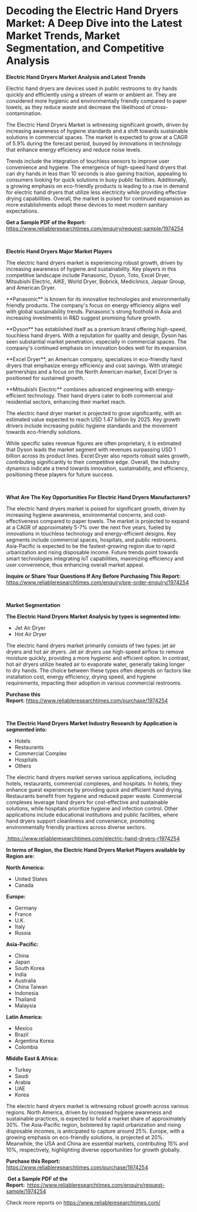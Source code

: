 <p><h1>Decoding the Electric Hand Dryers Market: A Deep Dive into the Latest Market Trends, Market Segmentation, and Competitive Analysis</h1></p><p><strong>Electric Hand Dryers Market Analysis and Latest Trends</strong></p>
<p><p>Electric hand dryers are devices used in public restrooms to dry hands quickly and efficiently using a stream of warm or ambient air. They are considered more hygienic and environmentally friendly compared to paper towels, as they reduce waste and decrease the likelihood of cross-contamination. </p><p>The Electric Hand Dryers Market is witnessing significant growth, driven by increasing awareness of hygiene standards and a shift towards sustainable solutions in commercial spaces. The market is expected to grow at a CAGR of 5.9% during the forecast period, buoyed by innovations in technology that enhance energy efficiency and reduce noise levels. </p><p>Trends include the integration of touchless sensors to improve user convenience and hygiene. The emergence of high-speed hand dryers that can dry hands in less than 10 seconds is also gaining traction, appealing to consumers looking for quick solutions in busy public facilities. Additionally, a growing emphasis on eco-friendly products is leading to a rise in demand for electric hand dryers that utilize less electricity while providing effective drying capabilities. Overall, the market is poised for continued expansion as more establishments adopt these devices to meet modern sanitary expectations.</p></p>
<p><strong>Get a Sample PDF of the Report:&nbsp;</strong> <a href="https://www.reliableresearchtimes.com/enquiry/request-sample/1974254?utm_campaign=3326&utm_medium=2&utm_source=Github&utm_content=ia&utm_term=05042025&utm_id=electric-hand-dryers">https://www.reliableresearchtimes.com/enquiry/request-sample/1974254</a></p>
<p>&nbsp;</p>
<p><strong>Electric Hand Dryers Major Market Players</strong></p>
<p><p>The electric hand dryers market is experiencing robust growth, driven by increasing awareness of hygiene and sustainability. Key players in this competitive landscape include Panasonic, Dyson, Toto, Excel Dryer, Mitsubishi Electric, AIKE, World Dryer, Bobrick, Mediclinics, Jaquar Group, and American Dryer.</p><p>**Panasonic** is known for its innovative technologies and environmentally friendly products. The company's focus on energy efficiency aligns well with global sustainability trends. Panasonic's strong foothold in Asia and increasing investments in R&D suggest promising future growth.</p><p>**Dyson** has established itself as a premium brand offering high-speed, touchless hand dryers. With a reputation for quality and design, Dyson has seen substantial market penetration, especially in commercial spaces. The company's continued emphasis on innovation bodes well for its expansion.</p><p>**Excel Dryer**, an American company, specializes in eco-friendly hand dryers that emphasize energy efficiency and cost savings. With strategic partnerships and a focus on the North American market, Excel Dryer is positioned for sustained growth.</p><p>**Mitsubishi Electric** combines advanced engineering with energy-efficient technology. Their hand dryers cater to both commercial and residential sectors, enhancing their market reach.</p><p>The electric hand dryer market is projected to grow significantly, with an estimated value expected to reach USD 1.47 billion by 2025. Key growth drivers include increasing public hygiene standards and the movement towards eco-friendly solutions.</p><p>While specific sales revenue figures are often proprietary, it is estimated that Dyson leads the market segment with revenues surpassing USD 1 billion across its product lines. Excel Dryer also reports robust sales growth, contributing significantly to their competitive edge. Overall, the industry dynamics indicate a trend towards innovation, sustainability, and efficiency, positioning these players for future success.</p></p>
<p>&nbsp;</p>
<p><strong>What Are The Key Opportunities For Electric Hand Dryers Manufacturers?</strong></p>
<p><p>The electric hand dryers market is poised for significant growth, driven by increasing hygiene awareness, environmental concerns, and cost-effectiveness compared to paper towels. The market is projected to expand at a CAGR of approximately 5-7% over the next five years, fueled by innovations in touchless technology and energy-efficient designs. Key segments include commercial spaces, hospitals, and public restrooms. Asia-Pacific is expected to be the fastest-growing region due to rapid urbanization and rising disposable income. Future trends point towards smart technologies integrating IoT capabilities, maximizing efficiency and user convenience, thus enhancing overall market appeal.</p></p>
<p><strong>Inquire or Share Your Questions If Any Before Purchasing This Report:</strong> <a href="https://www.reliableresearchtimes.com/enquiry/pre-order-enquiry/1974254?utm_campaign=3326&utm_medium=2&utm_source=Github&utm_content=ia&utm_term=05042025&utm_id=electric-hand-dryers">https://www.reliableresearchtimes.com/enquiry/pre-order-enquiry/1974254</a></p>
<p>&nbsp;</p>
<p><strong>Market Segmentation</strong></p>
<p><strong>The Electric Hand Dryers Market Analysis by types is segmented into:</strong></p>
<p><ul><li>Jet Air Dryer</li><li>Hot Air Dryer</li></ul></p>
<p><p>The electric hand dryers market primarily consists of two types: jet air dryers and hot air dryers. Jet air dryers use high-speed airflow to remove moisture quickly, providing a more hygienic and efficient option. In contrast, hot air dryers utilize heated air to evaporate water, generally taking longer to dry hands. The choice between these types often depends on factors like installation cost, energy efficiency, drying speed, and hygiene requirements, impacting their adoption in various commercial restrooms.</p></p>
<p><strong>Purchase this Report:&nbsp;</strong><a href="https://www.reliableresearchtimes.com/purchase/1974254?utm_campaign=3326&utm_medium=2&utm_source=Github&utm_content=ia&utm_term=05042025&utm_id=electric-hand-dryers">https://www.reliableresearchtimes.com/purchase/1974254</a></p>
<p>&nbsp;</p>
<p><strong>The Electric Hand Dryers Market Industry Research by Application is segmented into:</strong></p>
<p><ul><li>Hotels</li><li>Restaurants</li><li>Commercial Complex</li><li>Hospitals</li><li>Others</li></ul></p>
<p><p>The electric hand dryers market serves various applications, including hotels, restaurants, commercial complexes, and hospitals. In hotels, they enhance guest experiences by providing quick and efficient hand drying. Restaurants benefit from hygiene and reduced paper waste. Commercial complexes leverage hand dryers for cost-effective and sustainable solutions, while hospitals prioritize hygiene and infection control. Other applications include educational institutions and public facilities, where hand dryers support cleanliness and convenience, promoting environmentally friendly practices across diverse sectors.</p></p>
<p><a href="https://www.reliableresearchtimes.com/electric-hand-dryers-r1974254?utm_campaign=3326&utm_medium=2&utm_source=Github&utm_content=ia&utm_term=05042025&utm_id=electric-hand-dryers">&nbsp;https://www.reliableresearchtimes.com/electric-hand-dryers-r1974254</a></p>
<p><strong>In terms of Region, the Electric Hand Dryers Market Players available by Region are:</strong></p>
<p>
    <p> <strong> North America: </strong>
        <ul>
            <li>United States</li>
            <li>Canada</li>
        </ul>
        </p> 
    <p> <strong> Europe: </strong>
        <ul>
            <li>Germany</li>
            <li>France</li>
            <li>U.K.</li>
            <li>Italy</li>
            <li>Russia</li>
        </ul>
        </p> 
    <p> <strong> Asia-Pacific: </strong>
        <ul>
            <li>China</li>
            <li>Japan</li>
            <li>South Korea</li>
            <li>India</li>
            <li>Australia</li>
            <li>China Taiwan</li>
            <li>Indonesia</li>
            <li>Thailand</li>
            <li>Malaysia</li>
        </ul>
        </p> 
    <p> <strong> Latin America: </strong>
        <ul>
            <li>Mexico</li>
            <li>Brazil</li>
            <li>Argentina Korea</li>
            <li>Colombia</li>
        </ul>
        </p> 
    <p> <strong> Middle East & Africa: </strong>
        <ul>
            <li>Turkey</li>
            <li>Saudi</li>
            <li>Arabia</li>
            <li>UAE</li>
            <li>Korea</li>
        </ul>
    </p>
    </p>
<p><p>The electric hand dryers market is witnessing robust growth across various regions. North America, driven by increased hygiene awareness and sustainable practices, is expected to hold a market share of approximately 30%. The Asia-Pacific region, bolstered by rapid urbanization and rising disposable incomes, is anticipated to capture around 25%. Europe, with a growing emphasis on eco-friendly solutions, is projected at 20%. Meanwhile, the USA and China are essential markets, contributing 15% and 10%, respectively, highlighting diverse opportunities for growth globally.</p></p>
<p><strong>Purchase this Report: </strong><a href="https://www.reliableresearchtimes.com/purchase/1974254?utm_campaign=3326&utm_medium=2&utm_source=Github&utm_content=ia&utm_term=05042025&utm_id=electric-hand-dryers">https://www.reliableresearchtimes.com/purchase/1974254</a></p>
<p>&nbsp;<strong>Get a Sample PDF of the Report:&nbsp;&nbsp;</strong><a href="https://www.reliableresearchtimes.com/enquiry/request-sample/1974254?utm_campaign=3326&utm_medium=2&utm_source=Github&utm_content=ia&utm_term=05042025&utm_id=electric-hand-dryers">https://www.reliableresearchtimes.com/enquiry/request-sample/1974254</a></p>
<p><strong></strong></p>
<p>Check more reports on <a href="https://www.reliableresearchtimes.com/?utm_campaign=3326&utm_medium=2&utm_source=Github&utm_content=ia&utm_term=05042025&utm_id=electric-hand-dryers">https://www.reliableresearchtimes.com/</a></p>